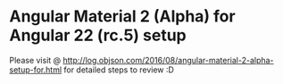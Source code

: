 # Angular Material 2 (Alpha) for Angular 22 (rc.5) setup

Please visit @ http://log.objson.com/2016/08/angular-material-2-alpha-setup-for.html
for detailed steps to review :D
